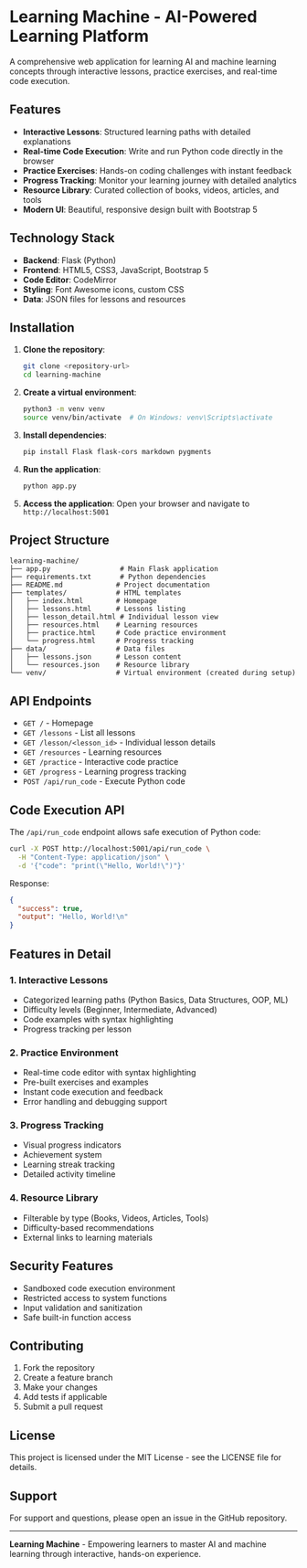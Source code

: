 # Learning Machine - AI-Powered Learning Platform

A comprehensive web application for learning AI and machine learning concepts through interactive lessons, practice exercises, and real-time code execution.

## Features

- **Interactive Lessons**: Structured learning paths with detailed explanations
- **Real-time Code Execution**: Write and run Python code directly in the browser
- **Practice Exercises**: Hands-on coding challenges with instant feedback
- **Progress Tracking**: Monitor your learning journey with detailed analytics
- **Resource Library**: Curated collection of books, videos, articles, and tools
- **Modern UI**: Beautiful, responsive design built with Bootstrap 5

## Technology Stack

- **Backend**: Flask (Python)
- **Frontend**: HTML5, CSS3, JavaScript, Bootstrap 5
- **Code Editor**: CodeMirror
- **Styling**: Font Awesome icons, custom CSS
- **Data**: JSON files for lessons and resources

## Installation

1. **Clone the repository**:
   ```bash
   git clone <repository-url>
   cd learning-machine
   ```

2. **Create a virtual environment**:
   ```bash
   python3 -m venv venv
   source venv/bin/activate  # On Windows: venv\Scripts\activate
   ```

3. **Install dependencies**:
   ```bash
   pip install Flask flask-cors markdown pygments
   ```

4. **Run the application**:
   ```bash
   python app.py
   ```

5. **Access the application**:
   Open your browser and navigate to `http://localhost:5001`

## Project Structure

```
learning-machine/
├── app.py                 # Main Flask application
├── requirements.txt       # Python dependencies
├── README.md             # Project documentation
├── templates/            # HTML templates
│   ├── index.html        # Homepage
│   ├── lessons.html      # Lessons listing
│   ├── lesson_detail.html # Individual lesson view
│   ├── resources.html    # Learning resources
│   ├── practice.html     # Code practice environment
│   └── progress.html     # Progress tracking
├── data/                 # Data files
│   ├── lessons.json      # Lesson content
│   └── resources.json    # Resource library
└── venv/                 # Virtual environment (created during setup)
```

## API Endpoints

- `GET /` - Homepage
- `GET /lessons` - List all lessons
- `GET /lesson/<lesson_id>` - Individual lesson details
- `GET /resources` - Learning resources
- `GET /practice` - Interactive code practice
- `GET /progress` - Learning progress tracking
- `POST /api/run_code` - Execute Python code

## Code Execution API

The `/api/run_code` endpoint allows safe execution of Python code:

```bash
curl -X POST http://localhost:5001/api/run_code \
  -H "Content-Type: application/json" \
  -d '{"code": "print(\"Hello, World!\")"}'
```

Response:
```json
{
  "success": true,
  "output": "Hello, World!\n"
}
```

## Features in Detail

### 1. Interactive Lessons
- Categorized learning paths (Python Basics, Data Structures, OOP, ML)
- Difficulty levels (Beginner, Intermediate, Advanced)
- Code examples with syntax highlighting
- Progress tracking per lesson

### 2. Practice Environment
- Real-time code editor with syntax highlighting
- Pre-built exercises and examples
- Instant code execution and feedback
- Error handling and debugging support

### 3. Progress Tracking
- Visual progress indicators
- Achievement system
- Learning streak tracking
- Detailed activity timeline

### 4. Resource Library
- Filterable by type (Books, Videos, Articles, Tools)
- Difficulty-based recommendations
- External links to learning materials

## Security Features

- Sandboxed code execution environment
- Restricted access to system functions
- Input validation and sanitization
- Safe built-in function access

## Contributing

1. Fork the repository
2. Create a feature branch
3. Make your changes
4. Add tests if applicable
5. Submit a pull request

## License

This project is licensed under the MIT License - see the LICENSE file for details.

## Support

For support and questions, please open an issue in the GitHub repository.

---

**Learning Machine** - Empowering learners to master AI and machine learning through interactive, hands-on experience.